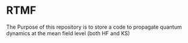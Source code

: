 # RTMF

The Purpose of this repository is to store a code to propagate quantum dynamics at the mean field level (both HF and KS)
